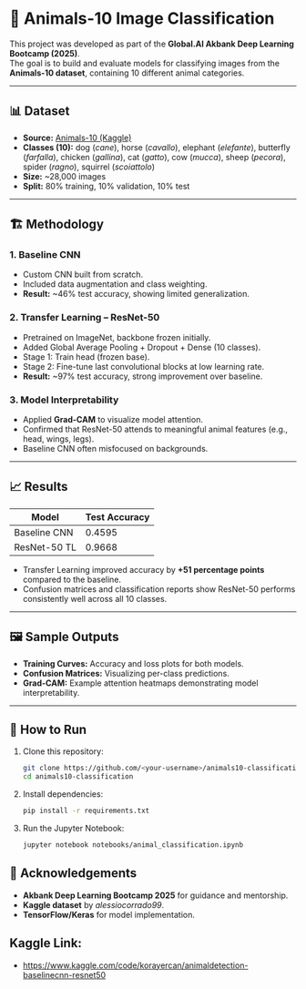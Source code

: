 # 🐾 Animals-10 Image Classification

This project was developed as part of the **Global.AI Akbank Deep Learning Bootcamp (2025)**.  
The goal is to build and evaluate models for classifying images from the **Animals-10 dataset**, containing 10 different animal categories.

---

## 📊 Dataset

- **Source:** [Animals-10 (Kaggle)](https://www.kaggle.com/datasets/alessiocorrado99/animals10)  
- **Classes (10):** dog (*cane*), horse (*cavallo*), elephant (*elefante*), butterfly (*farfalla*), chicken (*gallina*), cat (*gatto*), cow (*mucca*), sheep (*pecora*), spider (*ragno*), squirrel (*scoiattolo*)  
- **Size:** ~28,000 images  
- **Split:** 80% training, 10% validation, 10% test  

---

## 🏗️ Methodology

### 1. Baseline CNN
- Custom CNN built from scratch.  
- Included data augmentation and class weighting.  
- **Result:** ~46% test accuracy, showing limited generalization.

### 2. Transfer Learning – ResNet-50
- Pretrained on ImageNet, backbone frozen initially.  
- Added Global Average Pooling + Dropout + Dense (10 classes).  
- Stage 1: Train head (frozen base).  
- Stage 2: Fine-tune last convolutional blocks at low learning rate.  
- **Result:** ~97% test accuracy, strong improvement over baseline.

### 3. Model Interpretability
- Applied **Grad-CAM** to visualize model attention.  
- Confirmed that ResNet-50 attends to meaningful animal features (e.g., head, wings, legs).  
- Baseline CNN often misfocused on backgrounds.

---

## 📈 Results

| Model        | Test Accuracy |
|--------------|---------------|
| Baseline CNN | 0.4595        |
| ResNet-50 TL | 0.9668        |

- Transfer Learning improved accuracy by **+51 percentage points** compared to the baseline.  
- Confusion matrices and classification reports show ResNet-50 performs consistently well across all 10 classes.  

---

## 🖼️ Sample Outputs

- **Training Curves:** Accuracy and loss plots for both models.  
- **Confusion Matrices:** Visualizing per-class predictions.  
- **Grad-CAM:** Example attention heatmaps demonstrating model interpretability.  

---

## 🚀 How to Run

1. Clone this repository:
   ```bash
   git clone https://github.com/<your-username>/animals10-classification.git
   cd animals10-classification
   ```
2. Install dependencies:
   ```bash
   pip install -r requirements.txt
   ```
3. Run the Jupyter Notebook:
   ```bash
   jupyter notebook notebooks/animal_classification.ipynb
   ```

## 📌 Acknowledgements  

- **Akbank Deep Learning Bootcamp 2025** for guidance and mentorship.  
- **Kaggle dataset** by *alessiocorrado99*.  
- **TensorFlow/Keras** for model implementation.  

## Kaggle Link:
- https://www.kaggle.com/code/korayercan/animaldetection-baselinecnn-resnet50
